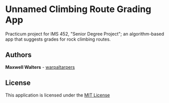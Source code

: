 # Unnamed Climbing Route Grading App

Practicum project for IMS 452, "Senior Degree Project"; an algorithm-based app that suggests grades for rock climbing routes.

## Authors
**Maxwell Walters** - [warpaltarpers](github.com/warpaltarpers)

## License
This application is licensed under the [MIT License](https://github.com/warpaltarpers/climb-grader/blob/master/LICENSE)
